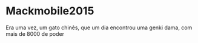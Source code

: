 # Mackmobile2015

Era uma vez, um gato chinês, que um dia encontrou uma genki dama, com mais de 8000 de poder
